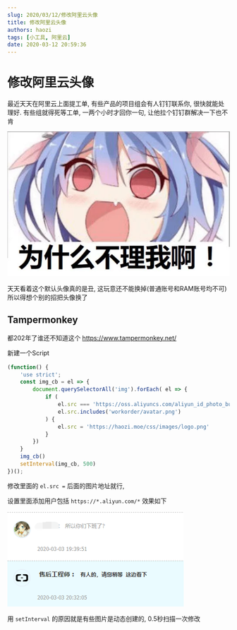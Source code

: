 ```yaml
---
slug: 2020/03/12/修改阿里云头像
title: 修改阿里云头像
authors: haozi
tags: [小工具, 阿里云]
date: 2020-03-12 20:59:36
---
```


# 修改阿里云头像

最近天天在阿里云上面提工单, 有些产品的项目组会有人钉钉联系你, 很快就能处理好. 有些组就得死等工单, 一两个小时才回你一句,  让他拉个钉钉群解决一下也不肯

![为什么](./修改阿里云头像/file_4987986.png)

天天看着这个默认头像真的是丑, 这玩意还不能换掉(普通账号和RAM账号均不可)所以得想个别的招把头像换了



<!--truncate-->

## Tampermonkey

都202年了谁还不知道这个  https://www.tampermonkey.net/

新建一个Script

```javascript
(function() {
    'use strict';
    const img_cb = el => {
        document.querySelectorAll('img').forEach( el => {
            if (
                el.src === 'https://oss.aliyuncs.com/aliyun_id_photo_bucket/default_handsome.jpg' ||
                el.src.includes('workorder/avatar.png')
            ) {
                el.src = 'https://haozi.moe/css/images/logo.png'
            }
        })
    }
    img_cb()
    setInterval(img_cb, 500)
})();
```

修改里面的 `el.src =` 后面的图片地址就行,

设置里面添加用户包括 `https://*.aliyun.com/*`  效果如下

![截图%}](./修改阿里云头像/jt.png)

用 `setInterval` 的原因就是有些图片是动态创建的, 0.5秒扫描一次修改
